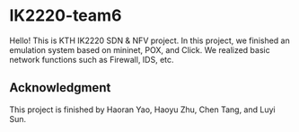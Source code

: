 # IK2220-team6


Hello!
This is KTH IK2220 SDN & NFV project.
In this project, we finished an emulation system based on mininet, POX, and Click.
We realized basic network functions such as Firewall, IDS, etc.

## Acknowledgment
This project is finished by Haoran Yao, Haoyu Zhu, Chen Tang, and Luyi Sun.
